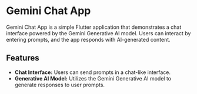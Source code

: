 # Gemini Chat App

Gemini Chat App is a simple Flutter application that demonstrates a chat interface powered by the Gemini Generative AI model. Users can interact by entering prompts, and the app responds with AI-generated content.

## Features

- **Chat Interface:** Users can send prompts in a chat-like interface.
- **Generative AI Model:** Utilizes the Gemini Generative AI model to generate responses to user prompts.

 
